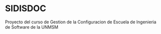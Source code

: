 # SIDISDOC
Proyecto del curso de Gestion de la Configuracion de Escuela de Ingenieria de Software de la UNMSM
